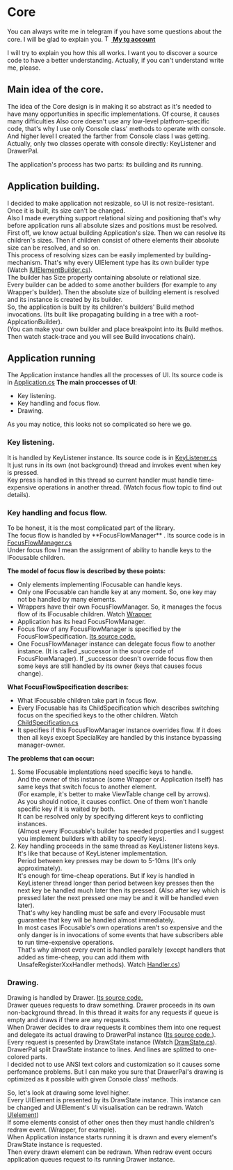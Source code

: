 <h1>Core</h1>

You can always write me in telegram if you have some questions about the core. I will be glad to explain you.
<a href="https://t.me/sunnyyssh">
    <img src="https://www.svgrepo.com/show/452115/telegram.svg" width="15" alt="Tg-icon"/> 
    <u><b>My tg account</b></u>
</a>

I will try to explain you how this all works. I want you to discover a source code to have a better understanding. Actually, if you can't understand write me, please.

<h2>Main idea of the core.</h2>
The idea of the Core design is in making it so abstract as it's needed to have many opportunities in specific implementations. Of course, it causes many difficulties
Also core doesn't use any low-level platfrom-specific code, that's why I use only Console class' methods to operate with console.
And higher level I created the farther from Console class I was getting. Actually, only two classes operate with console directly: KeyListener and DrawerPal.

The application's process has two parts: its building and its running.

<h2>Application building.</h2>

I decided to make application not resizable, so UI is not resize-resistant. Once it is built, its size can't be changed. 
<br/>
Also I made everything support relational sizing and positioning that's why before application runs all absolute sizes and positions must be resolved.
<br/> First off, we know actual building Application's size. Then we can resolve its children's sizes. Then if children consist of othere elements their absolute size can be resolved, and so on.
<br/> This process of resolving sizes can be easily implemented by building-mechanism. That's why every UIElement type has its own builder type (Watch <a href="https://github.com/sunnyyssh/Sunnyyssh.ConsoleUI/blob/master/Sunnyyssh.ConsoleUI/Core/UIElement/IUIElementBuilder.cs">IUIElementBuilder.cs</a>).
<br/> The builder has Size property containing absolute or relational size. 
<br/> Every builder can be added to some another builders (for example to any Wrapper's builder). Then the absolute size of building element is resolved and its instance is created by its builder.
<br/> So, the application is built by its children's builders' Build method invocations. (Its built like propagating building in a tree with a root-ApplcationBuilder).
<br/> (You can make your own builder and place breakpoint into its Build methos. Then watch stack-trace and you will see Build invocations chain).


<h2>Application running</h2>

The Application instance handles all the processes of UI. Its source code is in <a href="https://github.com/sunnyyssh/Sunnyyssh.ConsoleUI/blob/master/Sunnyyssh.ConsoleUI/Core/Application/Application.cs">Application.cs</a>
**The main proccesses of UI**:
- Key listening. 
- Key handling and focus flow. 
- Drawing.

As you may notice, this looks not so complicated so here we go.

<h3>Key listening.</h3>
It is handled by KeyListener instance. Its source code is in <a href="https://github.com/sunnyyssh/Sunnyyssh.ConsoleUI/blob/master/Sunnyyssh.ConsoleUI/Core/FocusFlow/KeyListener/KeyListener.cs">KeyListener.cs</a>
<br/>
It just runs in its own (not background) thread and invokes event when key is pressed. 
<br/>
Key press is handled in this thread so current handler must handle time-expensive operations in another thread. (Watch focus flow topic to find out details).

<h3>Key handling and focus flow.</h3>
To be honest, it is the most complicated part of the library.
<br/>
The focus flow is handled by **FocusFlowManager** . Its source code is in <a href="https://github.com/sunnyyssh/Sunnyyssh.ConsoleUI/blob/master/Sunnyyssh.ConsoleUI/Core/FocusFlow/FocusFlowManager/FocusFlowManager.cs">FocusFlowManager.cs</a>
<br/>
Under focus flow I mean the assignment of ability to handle keys to the IFocusable children.
<br/>

**The model of focus flow is described by these points**:
- Only elements implementing IFocusable can handle keys.
- Only one IFocusable can handle key at any moment. So, one key may not be handled by many elements.
- Wrappers have their own FocusFlowManager. So, it manages the focus flow of its IFocusable children. Watch <a href="Wrapper.doc.md">Wrapper</a>
- Application has its head FocusFlowManager.
- Focus flow of any FocusFlowManager is specified by the FocusFlowSpecification. <a href="https://github.com/sunnyyssh/Sunnyyssh.ConsoleUI/blob/master/Sunnyyssh.ConsoleUI/Core/FocusFlow/FocusFlowManager/FocusFlowSpecification.cs)">Its source code.</a>
- One FocusFlowManager instance can delegate focus flow to another instance. (It is called _successor in the source code of FocusFlowManager). If _successor doesn't override focus flow then some keys are still handled by its owner (keys that causes focus change). 

**What FocusFlowSpecification describes**:
- What IFocusable children take part in focus flow.
- Every IFocusable has its ChildSpecification which describes switching focus on the specified keys to the other children. Watch <a href="https://github.com/sunnyyssh/Sunnyyssh.ConsoleUI/blob/master/Sunnyyssh.ConsoleUI/Core/FocusFlow/FocusFlowManager/ChildSpecification.cs">ChildSpecification.cs</a>
- It specifies if this FocusFlowManager instance overrides flow. If it does then all keys except SpecialKey are handled by this instance bypassing manager-owner.

**The problems that can occur:**
1. Some IFocusable implentations need specific keys to handle. 
<br/>And the owner of this instance (some Wrapper or Application itself) has same keys that switch focus to another element.
<br/>(For example, it's better to make ViewTable change cell by arrows). 
<br/> As you should notice, it causes conflict. One of them won't handle specific key if it is waited by both.
<br/> It can be resolved only by specifying different keys to conflicting instances. 
<br/>(Almost every IFocusable's builder has needed properties and I suggest you implement builders with ability to specify keys).
2. Key handling proceeds in the same thread as KeyListener listens keys. It's like that because of KeyListener implementation.
<br/>Period between key presses may be down to 5-10ms (It's only approximately). 
<br/> It's enough for time-cheap operations. But if key is handled in KeyListener thread longer than period between key presses then the next key be handled much later then its pressed. 
(Also after key which is pressed later the next pressed one may be and it will be handled even later).
<br/> That's why key handling must be safe and every IFocusable must guarantee that key will be handled almost immediately.
<br/> In most cases IFocusable's own operations aren't so expensive and the only danger is in invocations of some events that have subscribers able to run time-expensive operations.
<br/> That's why almost every event is handled parallely (except handlers that added as time-cheap, you can add ithem with UnsafeRegisterXxxHandler methods). Watch <a href="https://github.com/sunnyyssh/Sunnyyssh.ConsoleUI/blob/master/Sunnyyssh.ConsoleUI/UIElements/Handlers/Handler.cs">Handler.cs</a>)

<h3>Drawing.</h3>
Drawing is handled by Drawer. <a href="https://github.com/sunnyyssh/Sunnyyssh.ConsoleUI/blob/master/Sunnyyssh.ConsoleUI/Core/Draw/Internal/Drawer.cs">Its source code.</a>
<br/>
Drawer queues requests to draw something. Drawer proceeds in its own non-background thread. In this thread it waits for any requests if queue is empty and draws if there are any requests.
<br/>
When Drawer decides to draw requests it combines them into one request and delegate its actual drawing to DrawerPal instance (<a href="https://github.com/sunnyyssh/Sunnyyssh.ConsoleUI/blob/master/Sunnyyssh.ConsoleUI/Core/Draw/Internal/DrawerPal.cs">Its source code.</a>).
<br/> Every request is presented by DrawState instance (Watch <a href="https://github.com/sunnyyssh/Sunnyyssh.ConsoleUI/blob/master/Sunnyyssh.ConsoleUI/Core/Draw/DrawState.cs">DrawState.cs</a>).
<br/> DrawerPal split DrawState instance to lines. And lines are splitted to one-colored parts. 
<br/> I decided not to use ANSI text colors and customization so it causes some perfomance problems. But I can make you sure that DrawerPal's drawing is optimized as it possible with given Console class' methods.

So, let's look at drawing some level higher.
<br/> Every UIElement is presented by its DrawState instance. This instance can be changed and UIElement's UI visualisation can be redrawn. Watch <a href="UIElement.doc.md">UIelement</a>)
<br/> If some elements consist of other ones then they must handle children's redraw event. (Wrapper, for example).
<br/> When Application instance starts running it is drawn and every element's DrawState instance is requested. 
<br/> Then every drawn element can be redrawn. When redraw event occurs application queues request to its running Drawer instance.
